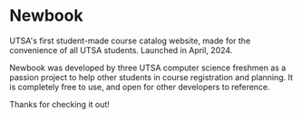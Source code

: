 # Newbook

UTSA's first student-made course catalog website, made for the convenience of all UTSA students. Launched in April, 2024.

Newbook was developed by three UTSA computer science freshmen as a passion project to help other students in course registration and planning.
It is completely free to use, and open for other developers to reference.

Thanks for checking it out!
